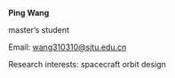 **Ping Wang**

master’s student

Email: wang310310@sjtu.edu.cn

Research interests: spacecraft orbit design
